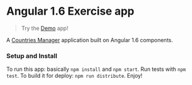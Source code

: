 # Angular 1.6 Exercise app

> Try the [Demo](https://countries-manager.firebaseapp.com) app!


A [Countries Manager](https://countries-manager.firebaseapp.com) application built on Angular 1.6 components.



### Setup and Install

To run this app: basically `npm install` and `npm start`.
Run tests with `npm test`.
To build it for deploy: `npm run distribute`.
Enjoy!
